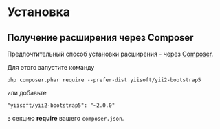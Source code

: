Установка
=========

## Получение расширения через Composer

Предпочтительный способ установки расширения - через [Composer](http://getcomposer.org/download/).

Для этого запустите команду

```
php composer.phar require --prefer-dist yiisoft/yii2-bootstrap5
```

или добавьте

```
"yiisoft/yii2-bootstrap5": "~2.0.0"
```

в секцию **require** вашего `composer.json`.
